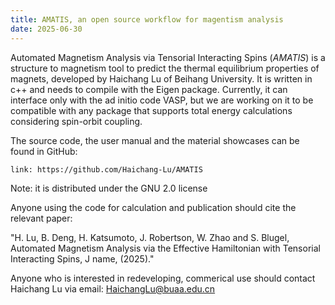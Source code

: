 ```yaml
---
title: AMATIS, an open source workflow for magentism analysis
date: 2025-06-30
---
```


<!--more-->

Automated Magnetism Analysis via Tensorial Interacting Spins (_AMATIS_) is a structure to magnetism tool to predict the thermal equilibrium properties of magnets, developed by Haichang Lu of Beihang University. It is written in c++ and needs to compile with the Eigen package. Currently, it can interface only with the ad initio code VASP, but we are working on it to be compatible with any package that supports total energy calculations considering spin-orbit coupling. 

The source code, the user manual and the material showcases can be found in GitHub: 

    link: https://github.com/Haichang-Lu/AMATIS

Note: it is distributed under the GNU 2.0 license

Anyone using the code for calculation and publication should cite the relevant paper: 

"H. Lu, B. Deng, H. Katsumoto, J. Robertson, W. Zhao and S. Blugel, Automated Magnetism Analysis via the Effective Hamiltonian with Tensorial Interacting Spins, J name, (2025)."

Anyone who is interested in redeveloping, commerical use should contact Haichang Lu via email: HaichangLu@buaa.edu.cn
